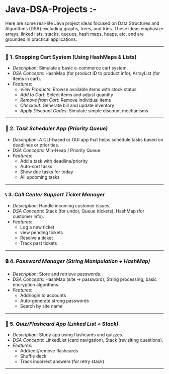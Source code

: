 # Java-DSA-Projects :-
Here are some real-life Java project ideas focused on Data Structures and Algorithms (DSA) excluding graphs, trees, and tries. These ideas emphasize arrays, linked lists, stacks, queues, hash maps, heaps, etc. and are grounded in practical applications.

---

### 🛒 1. Shopping Cart System (Using HashMaps & Lists)
- *Description*: Simulate a basic e-commerce cart system.
- *DSA Concepts*: HashMap (for product ID to product info), ArrayList (for items in cart).
- *Features*:
  - *View Products*: Browse available items with stock status
  - *Add to Cart*: Select items and adjust quantity
  - *Remove from Cart*: Remove individual items
  - *Checkout*: Generate bill and update inventory
  - *Apply Discount Codes*: Simulate simple discount mechanisms

---

### 🧾 2. *Task Scheduler App (Priority Queue)*
- *Description*: A CLI-based or GUI app that helps schedule tasks based on deadlines or priorities.
- *DSA Concepts*: Min-Heap / Priority Queue.
- *Features*:
  - Add a task with deadline/priority
  - Auto-sort tasks
  - Show due tasks for today
  - All upcoming tasks

---
### 📞 3. *Call Center Support Ticket Manager*
- *Description*: Handle incoming customer issues.
- *DSA Concepts*: Stack (for undo), Queue (tickets), HashMap (for customer info).
- *Features*:
  - Log a new ticket
  - view pending tickets
  - Resolve a ticket
  - Track past tickets

---

### 🔒 4. *Password Manager (String Manipulation + HashMap)*
- *Description*: Store and retrieve passwords.
- *DSA Concepts*: HashMap (site → password), String processing, basic encryption algorithms.
- *Features*:
  - Add/login to accounts
  - Auto-generate strong passwords
  - Search by site name

---

### 🧠 5. *Quiz/Flashcard App (Linked List + Stack)*
- *Description*: Study app using flashcards and quizzes.
- *DSA Concepts*: LinkedList (card navigation), Stack (revisiting questions).
- *Features*:
  - Add/edit/remove flashcards
  - Shuffle deck
  - Track incorrect answers (for retry stack)

---
